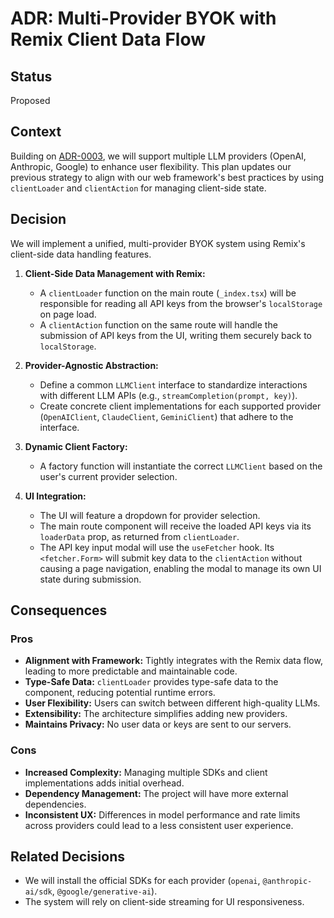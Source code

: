 # ADR: Multi-Provider BYOK with Remix Client Data Flow

## Status

Proposed

## Context

Building on [ADR-0003](./0003-use-byok-for-llm-integration.md), we will support multiple LLM providers (OpenAI, Anthropic, Google) to enhance user flexibility. This plan updates our previous strategy to align with our web framework's best practices by using `clientLoader` and `clientAction` for managing client-side state.

## Decision

We will implement a unified, multi-provider BYOK system using Remix's client-side data handling features.

1.  **Client-Side Data Management with Remix:**
    -   A `clientLoader` function on the main route (`_index.tsx`) will be responsible for reading all API keys from the browser's `localStorage` on page load.
    -   A `clientAction` function on the same route will handle the submission of API keys from the UI, writing them securely back to `localStorage`.

2.  **Provider-Agnostic Abstraction:**
    -   Define a common `LLMClient` interface to standardize interactions with different LLM APIs (e.g., `streamCompletion(prompt, key)`).
    -   Create concrete client implementations for each supported provider (`OpenAIClient`, `ClaudeClient`, `GeminiClient`) that adhere to the interface.

3.  **Dynamic Client Factory:**
    -   A factory function will instantiate the correct `LLMClient` based on the user's current provider selection.

4.  **UI Integration:**
    -   The UI will feature a dropdown for provider selection.
    -   The main route component will receive the loaded API keys via its `loaderData` prop, as returned from `clientLoader`.
    -   The API key input modal will use the `useFetcher` hook. Its `<fetcher.Form>` will submit key data to the `clientAction` without causing a page navigation, enabling the modal to manage its own UI state during submission.

## Consequences

### Pros

- **Alignment with Framework:** Tightly integrates with the Remix data flow, leading to more predictable and maintainable code.
- **Type-Safe Data:** `clientLoader` provides type-safe data to the component, reducing potential runtime errors.
- **User Flexibility:** Users can switch between different high-quality LLMs.
- **Extensibility:** The architecture simplifies adding new providers.
- **Maintains Privacy:** No user data or keys are sent to our servers.

### Cons

- **Increased Complexity:** Managing multiple SDKs and client implementations adds initial overhead.
- **Dependency Management:** The project will have more external dependencies.
- **Inconsistent UX:** Differences in model performance and rate limits across providers could lead to a less consistent user experience.

## Related Decisions

- We will install the official SDKs for each provider (`openai`, `@anthropic-ai/sdk`, `@google/generative-ai`).
- The system will rely on client-side streaming for UI responsiveness. 